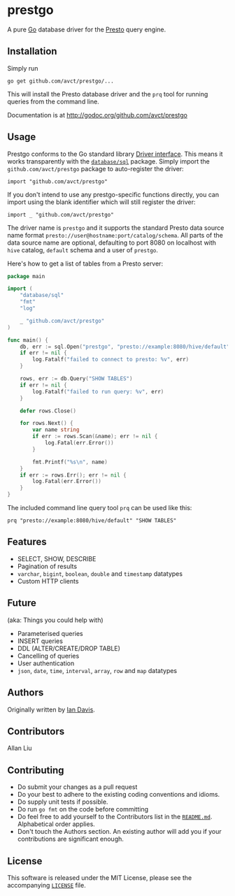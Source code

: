 # prestgo

A pure [Go](http://golang.org/) database driver for the [Presto](http://prestodb.io/) query engine.

## Installation

Simply run

	go get github.com/avct/prestgo/...

This will install the Presto database driver and the `prq` tool for running queries from the command line.

Documentation is at http://godoc.org/github.com/avct/prestgo

## Usage

Prestgo conforms to the Go standard library [Driver interface](http://golang.org/pkg/database/sql/driver/#Driver). This means it works transparently with the [`database/sql`](http://golang.org/pkg/database/sql/) package. Simply import the `github.com/avct/prestgo` package to auto-register the driver:

```
import "github.com/avct/prestgo"
```

If you don't intend to use any prestgo-specific functions directly, you can import using the blank identifier which will still register the driver:

```
import _ "github.com/avct/prestgo"
```

The driver name is `prestgo` and it supports the standard Presto data source name format `presto://user@hostname:port/catalog/schema`. All parts of the data source name are optional, defaulting to port 8080 on localhost with `hive` catalog, `default` schema and a user of `prestgo`.

Here's how to get a list of tables from a Presto server:

```Go
package main

import (
	"database/sql"
	"fmt"
	"log"

	_ "github.com/avct/prestgo"
)

func main() {
	db, err := sql.Open("prestgo", "presto://example:8080/hive/default")
	if err != nil {
		log.Fatalf("failed to connect to presto: %v", err)
	}

	rows, err := db.Query("SHOW TABLES")
	if err != nil {
		log.Fatalf("failed to run query: %v", err)
	}

	defer rows.Close()

	for rows.Next() {
		var name string
		if err := rows.Scan(&name); err != nil {
			log.Fatal(err.Error())
		}

		fmt.Printf("%s\n", name)
	}
	if err := rows.Err(); err != nil {
		log.Fatal(err.Error())
	}
}
```

The included command line query tool `prq` can be used like this:

```
prq "presto://example:8080/hive/default" "SHOW TABLES"
```

## Features

* SELECT, SHOW, DESCRIBE
* Pagination of results
* `varchar`, `bigint`, `boolean`, `double` and `timestamp` datatypes
* Custom HTTP clients

## Future

(aka: Things you could help with)

* Parameterised queries
* INSERT queries
* DDL (ALTER/CREATE/DROP TABLE)
* Cancelling of queries
* User authentication
* `json`, `date`, `time`, `interval`, `array`, `row` and `map` datatypes


## Authors

Originally written by [Ian Davis](http://iandavis.com).

## Contributors

Allan Liu

## Contributing

* Do submit your changes as a pull request
* Do your best to adhere to the existing coding conventions and idioms.
* Do supply unit tests if possible.
* Do run `go fmt` on the code before committing
* Do feel free to add yourself to the Contributors list in
  the [`README.md`](README.md).  Alphabetical order applies.
* Don't touch the Authors section. An existing author will add you if
  your contributions are significant enough.

## License

This software is released under the MIT License, please see the accompanying [`LICENSE`](LICENSE) file.
